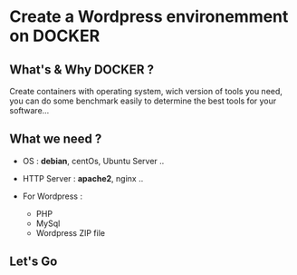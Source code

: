 # Create a Wordpress environemment on DOCKER

## What's & Why DOCKER ?

Create containers with operating system, wich version of tools you need, you can do some benchmark easily to determine the best tools for your software...

## What we need ?

- OS : **debian**, centOs, Ubuntu Server ..
- HTTP Server : **apache2**, nginx ..

- For Wordpress :
  - PHP
  - MySql
  - Wordpress ZIP file

## Let's Go
